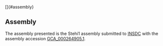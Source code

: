 []{#assembly}

Assembly
--------

The assembly presented is the Stehi1 assembly submitted to
[INSDC](http://www.insdc.org) with the assembly accession
[GCA\_000264905.1](http://www.ebi.ac.uk/ena/data/view/GCA_000264905.1).
